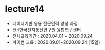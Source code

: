 # lecture14
- 데이터기반 응용 전문인력 양성 과정
- Etri한국전자통신연구원 융합연구센터
- 전체교육기간 : 2020.04.01 ~ 2020.09.24
- 파이썬 교육 : 2020.09.01~2020.09.24 (15일)
